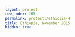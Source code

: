 ```yaml
---
layout: protest
row_index: 265
permalink: protests/ethiopia-4
title: Ethiopia, November 2015
hidden: true
---
```

